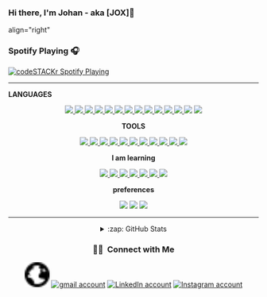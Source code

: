 ### Hi there, I'm Johan - aka [JOX]👋

align="right"

### Spotify Playing 🎧

[<img src="https://now-playing-codestackr.vercel.app/api/spotify-playing" alt="codeSTACKr Spotify Playing" width="350" />](https://open.spotify.com/user/swyqyimdc12jajde4vpwd2x1b)

<div align="center">

<!-- [[https://spotify-github-profile.nonefornothing.vercel.app/api/view.svg?uid=cly4vpaww3sva2p2bttrtg492&redirect=true][https://spotify-github-profile.nonefornothing.vercel.app/api/view.svg?uid=cly4vpaww3sva2p2bttrtg492&cover_image=true&theme=default)]] -->

</div>

---

**LANGUAGES**

</div>

<div align='center'>

  <a href='https://www.w3schools.com/html/html_intro.asp' target='_blank' rel='noopener' rel='noreferrer'>
    <img src='https://img.shields.io/badge/html5%20-%23E34F26.svg?&style=flat-square&logo=html5&logoColor=white' />
  </a>
  <a href='https://css-tricks.com/' target='_blank' rel='noopener' rel='noreferrer'>
    <img src='https://img.shields.io/badge/css-%23239120.svg?&style=flat-square&logo=css3&logoColor=white' />
  </a>
    <a href='https://developer.mozilla.org/en-US/docs/Web/JavaScript' target='_blank' rel='noopener' rel='noreferrer'>
    <img src='https://img.shields.io/badge/javascript-%23F7DF1E.svg?&style=flat-square&logo=javascript&logoColor=white&labelColor=yellow' />
  </a>
      <a href='https://docs.oracle.com/en/java' target='_blank' rel='noopener' rel='noreferrer'>
    <img src='https://img.shields.io/badge/java-%23ED8B00.svg?&style=flat-square&logo=java&logoColor=white' />
  </a>
    <a href='https://www.python.org/' target='_blank' rel='noopener' rel='noreferrer'>
    <img src='https://img.shields.io/badge/python-%233776AB.svg?&style=flat-square&logo=python&logoColor=white' />
  </a>

  <a href='https://dev.mysql.com/doc/' target='_blank' rel='noopener' rel='noreferrer'>
    <img src='https://img.shields.io/badge/mysql-%2300f.svg?&style=flat-square&logo=mysql&logoColor=white' />
  </a>

  <a href='https://firebase.google.com/docs' target='_blank' rel='noopener' rel='noreferrer'>
    <img src='https://img.shields.io/badge/firebase%20-%23039BE5.svg?&style=flat-square&logo=firebase' />
  </a>

  <a href='https://vercel.com/docs' target='_blank' rel='noopener' rel='noreferrer'>
    <img src='https://img.shields.io/badge/vercel%20-%23000000.svg?&style=flat-square&logo=vercel&logoColor=white' />
  </a>

  <a href='https://helpx.adobe.com/xd/user-guide.html' target='_blank' rel='noopener' rel='noreferrer'>
    <img src='https://img.shields.io/badge/adobe%20xd%20-%23FF26BE.svg?&style=flat-square&logo=adobe%20xd&logoColor=white' />
  </a>
  <a href='https://helpx.adobe.com/illustrator/user-guide.html' target='_blank' rel='noopener' rel='noreferrer'>
    <img src='https://img.shields.io/badge/adobe%20illustrator%20-%23FF9A00.svg?&style=flat-square&logo=adobe%20illustrator&logoColor=white' />
  </a>
  <a href='https://developer.mozilla.org/en-US/docs/Web/JavaScript' target='_blank' rel='noopener' rel='noreferrer'>
   <img src="https://img.shields.io/badge/-Arduino-00979D?style=flat-square&logo=Arduino&logoColor=white"/>
  </a>
  <a href='https://docs.microsoft.com/en-us/dotnet/csharp/' target='_blank' rel='noopener' rel='noreferrer'>
    <img src='https://img.shields.io/static/v1?label=&message=C%20Sharp&style=flat-square&logo=c-sharp&logoColor=239120&color=black' />
  </a>
    <img src='https://img.shields.io/static/v1?label=&message=SQL&style=flat-square&logo=database&logoColor=239120&color=black' />
    <img src='https://img.shields.io/badge/-Jira-fff?&logo=jira-software&logoColor=0052CC'/>

</div>

<div align='center'>

**TOOLS**

</div>

<div align='center'>
  <a href='https://git-scm.com' target='_blank' rel='noopener' rel='noreferrer'>
    <img src='https://img.shields.io/static/v1?label=&message=git&style=flat-square&logo=git&logoColor=f05032&color=black' />
  </a>
  <a href='https://www.djangoproject.com/' target='_blank' rel='noopener' rel='noreferrer'>
    <img src='https://img.shields.io/static/v1?label=&message=Django&style=flat-square&logo=django&logoColor=darkgreen&color=black' />
  </a>
  <a href='https://aws.com/' target='_blank' rel='noopener' rel='noreferrer'>
    <img src='https://img.shields.io/static/v1?label=&message=AWS&style=flat-square&logo=amazon&color=black' />
  </a>
  <a href='https://getbootstrap.com/' target='_blank' rel='noopener' rel='noreferrer'>
    <img src='https://img.shields.io/static/v1?label=&message=Bootstrap&style=flat-square&logo=bootstrap&logoColor=563d7c&color=black' />
  </a>
  <a href='https://wordpress.org/' target='_blank' rel='noopener' rel='noreferrer'>
    <img src='https://img.shields.io/static/v1?label=&message=WordPress&style=flat-square&logo=wordpress&logoColor=21759b&color=black' />
  </a>
  <a href='https://apache.org/' target='_blank' rel='noopener' rel='noreferrer'>
    <img src='https://img.shields.io/static/v1?label=&message=Apache&style=flat-square&logo=apache&logoColor=c71a36&color=black' />
  </a>
  <a href='https://wireshark.org/' target='_blank' rel='noopener' rel='noreferrer'>
    <img src='https://img.shields.io/static/v1?label=&message=Wireshark&style=flat-square&logo=shark&logoColor=00008b&color=black' />
  </a>
  <a href='https://www.postman.com/' target='_blank' rel='noopener' rel='noreferrer'>
    <img src='https://img.shields.io/static/v1?label=&message=postman&style=flat-square&logo=postman&logoColor=orange&color=black' />
  </a>
  <a href='https://www.nginx.com/' target='_blank' rel='noopener' rel='noreferrer'>
    <img src='https://img.shields.io/static/v1?label=&message=Nginx&style=flat-square&logo=nginx&logoColor=269539&color=black' />
  </a>
  <a href='https://www.blender.org/' target='_blank' rel='noopener' rel='noreferrer'>
    <img src='https://img.shields.io/static/v1?label=&message=Blender&style=flat-square&logo=blender&logoColor=f5792a&color=black' />
  </a>
  <a href='https://www.krita.org/' target='_blank' rel='noopener' rel='noreferrer'>
    <img src='https://img.shields.io/static/v1?label=&message=krita&style=flat-square&logo=krita&logoColor=fb89c8&color=black' />
  </a>
</div>

<div align='center'>

**I am learning**

</div>

<div align='center'>

  <a href='https://openjdk.java.net/' target='_blank' rel='noopener' rel='noreferrer'>
    <img src='https://img.shields.io/static/v1?label=&message=Java&style=flat-square&logo=java&logoColor=007396&color=black' />
  </a>
  <a href='https://nodejs.org/' target='_blank' rel='noopener' rel='noreferrer'>
    <img src='https://img.shields.io/static/v1?label=&message=Node.js&logoColor=339933&color=black&style=flat-square&logo=node' />
  </a>
  <a href='https://www.docker.com/' target='_blank' rel='noopener' rel='noreferrer'>
    <img src='https://img.shields.io/static/v1?label=&message=Docker&style=flat-square&logo=docker&logoColor=2496ed&color=black' />
  </a>
  <a href='https://reactjs.org/' target='_blank' rel='noopener' rel='noreferrer'>
    <img src='https://img.shields.io/static/v1?label=&message=React.js&style=flat-square&logo=react&logoColor=61dafb&color=black' />
  </a>
  <a href='https://godotengine.org/' target='_blank' rel='noopener' rel='noreferrer'>
    <img src='https://img.shields.io/static/v1?label=&message=Godot%20Engine&style=flat-square&logo=godot-engine&logoColor=478cbf&color=black' />
  </a>
  <a href='https://cmake.org/' target='_blank' rel='noopener' rel='noreferrer'>
    <img src='https://img.shields.io/static/v1?label=&message=CMake&style=flat-square&logo=cmake&logoColor=064f8c&color=black' />
  </a>
  <img src='https://img.shields.io/static/v1?label=&message=cryptography&style=flat-square&logo=hashing&logoColor=green&color=black' />
</div>

<div align='center'>

**preferences**

</div>

<div align='center'>
  <img src='https://img.shields.io/static/v1?label=OS&message=MacOS&color=black&style=flat-square&logo=apple' />
  <img src='https://img.shields.io/static/v1?label=Editor&message=Atom&color=black&style=flat-square&logo=atom' />
  <img src='https://img.shields.io/static/v1?label=Language&message=Python&color=black&style=flat-square&logo=python' />
</div>

---

<div align='center'>

<details>
  <summary>:zap: GitHub Stats</summary>
  <a href=""><img height="137.3px" alt="nonefornothing's GitHub Stats" src="https://github-readme-stats-gamma-eosin.vercel.app/api?username=nonefornothing&hide_title=true&hide_border=true&show_icons=true&include_all_commits=true&count_private=true&line_height=21&text_color=000&icon_color=000&bg_color=0,ea6161,ffc64d,fffc4d,52fa5a&theme=graywhite" /><!-- wi*quL3fcV --><img height="137.3px" alt="nonefornothing's GitHub Stats" src="https://github-readme-stats-gamma-eosin.vercel.app/api/top-langs/?username=nonefornothing&hide=html&hide_title=true&hide_border=true&layout=compact&langs_count=7&exclude_repo=comp426&text_color=000&icon_color=fff&bg_color=0,52fa5a,4dfcff,c64dff&theme=graywhite" /></a>
</details>

### 🤝🏻 &nbsp;Connect with Me

<p align="center"> 
<a href="" target="_blank"><img alt="personal website" width="50px" height="50px" src="https://raw.githubusercontent.com/iconic/open-iconic/master/svg/globe.svg"></a>
<a href="mailto:ambaritajohan10@gmail.com" target="_blank"><img alt="gmail account" width="50px" height="50px" src="https://cdn.jsdelivr.net/npm/simple-icons@v3/icons/gmail.svg" /></a>
<a href="https://www.linkedin.com/in/johan-ambarita-bb7bab148/" target="_blank"><img alt="LinkedIn account" width="50px" height="50px" src="https://cdn.jsdelivr.net/npm/simple-icons@v3/icons/linkedin.svg" /></a>
<a href="https://www.instagram.com/joxambarita/" target="_blank"><img alt="Instagram account" width="50px" height="50px" src="https://cdn.jsdelivr.net/npm/simple-icons@v3/icons/instagram.svg" /></a></p>

<br />

<div align='center'>

